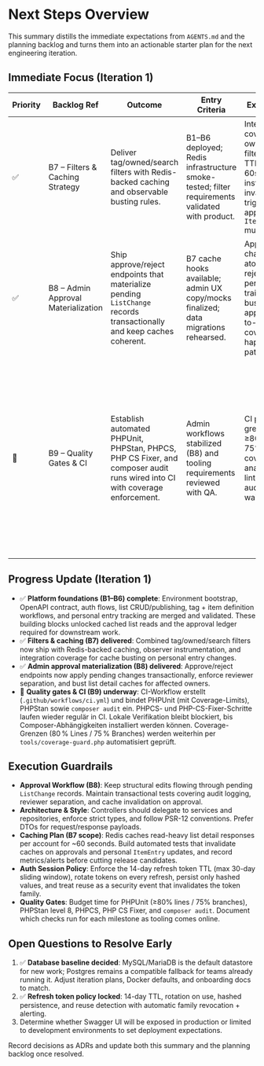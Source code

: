 # Next Steps Overview

This summary distills the immediate expectations from `AGENTS.md` and the planning backlog and turns them into an actionable starter plan for the next engineering iteration.

## Immediate Focus (Iteration 1)

| Priority | Backlog Ref | Outcome | Entry Criteria | Exit Validation | Notes |
|----------|-------------|---------|----------------|-----------------|-------|
| ✅ | B7 – Filters & Caching Strategy | Deliver tag/owned/search filters with Redis-backed caching and observable busting rules. | B1–B6 deployed; Redis infrastructure smoke-tested; filter requirements validated with product. | Integration tests cover tag + ownership filters; cache TTL fixed at 60s with instrumentation; invalidation triggered on approvals and `ItemEntry` mutations. | Cache observer metrics committed with unit coverage; align with QA on regression coverage referencing [Backlog B7](README.md#backlog-b7). |
| ✅ | B8 – Admin Approval Materialization | Ship approve/reject endpoints that materialize pending `ListChange` records transactionally and keep caches coherent. | B7 cache hooks available; admin UX copy/mocks finalized; data migrations rehearsed. | Approvals apply changes atomically; rejections persist audit trail; caches bust on approval; end-to-end tests cover happy/sad paths. | Coordinated reviewer permissions and captured rollback steps in runbook referencing [Backlog B8](README.md#backlog-b8). |
| 🚀 | B9 – Quality Gates & CI | Establish automated PHPUnit, PHPStan, PHPCS, PHP CS Fixer, and composer audit runs wired into CI with coverage enforcement. | Admin workflows stabilized (B8) and tooling requirements reviewed with QA. | CI pipeline green with ≥80% line / 75% branch coverage, static analysis & linters passing, audit clean or waivers filed. | GitHub Actions workflow `CI` provisioniert, läuft mit PHP 8.3 + pcov; PHPCS & PHP CS Fixer sind wieder aktiviert. Abstimmung mit QA bzgl. fehlender lokaler Composer-Installation offen. Referenz: [Backlog B9](README.md#backlog-b9). |

## Progress Update (Iteration 1)
- ✅ **Platform foundations (B1–B6) complete**: Environment bootstrap, OpenAPI contract, auth flows, list CRUD/publishing, tag + item definition workflows, and personal entry tracking are merged and validated. These building blocks unlocked cached list reads and the approval ledger required for downstream work.
- ✅ **Filters & caching (B7) delivered**: Combined tag/owned/search filters now ship with Redis-backed caching, observer instrumentation, and integration coverage for cache busting on personal entry changes.
- ✅ **Admin approval materialization (B8) delivered**: Approve/reject endpoints now apply pending changes transactionally, enforce reviewer separation, and bust list detail caches for affected owners.
- 🚧 **Quality gates & CI (B9) underway**: CI-Workflow erstellt (`.github/workflows/ci.yml`) und bindet PHPUnit (mit Coverage-Limits), PHPStan sowie `composer audit` ein. PHPCS- und PHP-CS-Fixer-Schritte laufen wieder regulär in CI. Lokale Verifikation bleibt blockiert, bis Composer-Abhängigkeiten installiert werden können. Coverage-Grenzen (80 % Lines / 75 % Branches) werden weiterhin per `tools/coverage-guard.php` automatisiert geprüft.

## Execution Guardrails

- **Approval Workflow (B8)**: Keep structural edits flowing through pending `ListChange` records. Maintain transactional tests covering audit logging, reviewer separation, and cache invalidation on approval.
- **Architecture & Style**: Controllers should delegate to services and repositories, enforce strict types, and follow PSR-12 conventions. Prefer DTOs for request/response payloads.
- **Caching Plan (B7 scope)**: Redis caches read-heavy list detail responses per account for ~60 seconds. Build automated tests that invalidate caches on approvals and personal `ItemEntry` updates, and record metrics/alerts before cutting release candidates.
- **Auth Session Policy**: Enforce the 14-day refresh token TTL (max 30-day sliding window), rotate tokens on every refresh, persist only hashed values, and treat reuse as a security event that invalidates the token family.
- **Quality Gates**: Budget time for PHPUnit (≥80% lines / 75% branches), PHPStan level 8, PHPCS, PHP CS Fixer, and `composer audit`. Document which checks run for each milestone as tooling comes online.

## Open Questions to Resolve Early

1. ✅ **Database baseline decided**: MySQL/MariaDB is the default datastore for new work; Postgres remains a compatible fallback for teams already running it. Adjust iteration plans, Docker defaults, and onboarding docs to match.
2. ✅ **Refresh token policy locked**: 14-day TTL, rotation on use, hashed persistence, and reuse detection with automatic family revocation + alerting.
3. Determine whether Swagger UI will be exposed in production or limited to development environments to set deployment expectations.

Record decisions as ADRs and update both this summary and the planning backlog once resolved.
